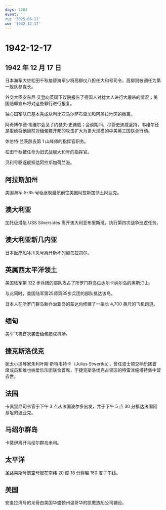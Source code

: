 ```yaml
---
days: 1203
event: ''
ru: '2025-06-11'
ww: '1942-12-17'
---
```


# 1942-12-17

## 1942 年 12 月 17 日

日本海军大佐松田千秋接替海军少将高柳仪八担任大和号司令，高柳则被调任为第一舰队参谋长。

外交大臣安东尼·艾登向英国下议院报告了德国人对犹太人进行大屠杀的情况；美国随即宣布将对这些罪行进行报复。

轴心国军队已基本完成从利比亚马尔萨布雷加和阿盖拉地区的撤离。

阿奇博尔德·韦维尔会见了约瑟夫·史迪威；会谈期间，尽管史迪威坚持，韦维尔还是拒绝将他目前对缅甸若开邦的攻击扩大为更大规模的中美英三国联合行动。

休伯特·兰茨辞去第 1 山峰师的指挥官职务。

松田千秋被任命为旧式战舰大和号的指挥官。

贝利号驱逐舰抵达阿拉斯加荷兰港。

## 阿拉斯加州

美国海军 S-35 号驱逐舰启航前往美国阿拉斯加领土阿达克。

## 澳大利亚

加托级潜艇 USS Silversides
离开澳大利亚布里斯班，执行第四次战争巡逻任务。

## 澳大利亚新几内亚

日本医疗船冰川丸号离开新不列颠岛拉包尔。

## 英属西太平洋领土

美国陆军第 132 步兵团的部队攻占了所罗门群岛瓜达尔卡纳尔岛的奥斯汀山。

与此同时，美国陆军第25师第35步兵团的部队抵达该岛。

日本人在所罗门群岛新乔治亚岛的蒙达角修建了一条长 4,700 英尺的飞机跑道。

## 缅甸

美军飞机首次袭击缅甸腊戍机场。

## 捷克斯洛伐克

犹太小提琴家朱利叶斯·斯特韦特卡（Julius
Stwertka），曾任波士顿交响乐团首席成员和维也纳爱乐乐团联合首席，于捷克斯洛伐克占领区的特雷津施塔特集中营去世。

## 法国

卡佩里尼司令官于下午 3 点从法国波尔多出发，并于下午 5 点 30
分抵达法国阿基坦的波亚克。

## 马绍尔群岛

卡莫伊离开马绍尔群岛米利。

## 太平洋

圣路易斯号航空母舰在南纬 20 度 18 分穿越 180 度子午线。

## 美国

安圭拉湾号的龙骨由美国华盛顿州温哥华的凯撒造船公司铺设。